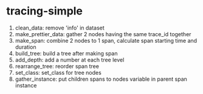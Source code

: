 # tracing-simple
1. clean_data: remove 'info' in dataset 
2. make_prettier_data: gather 2 nodes having the same trace_id together
3. make_span: combine 2 nodes to 1 span, calculate span starting time and duration
4. build_tree: build a tree after making span
5. add_depth: add a number at each tree level
6. rearrange_tree: reorder span tree 
7. set_class: set_class for tree nodes
8. gather_instance: put children spans to nodes variable in parent span instance
